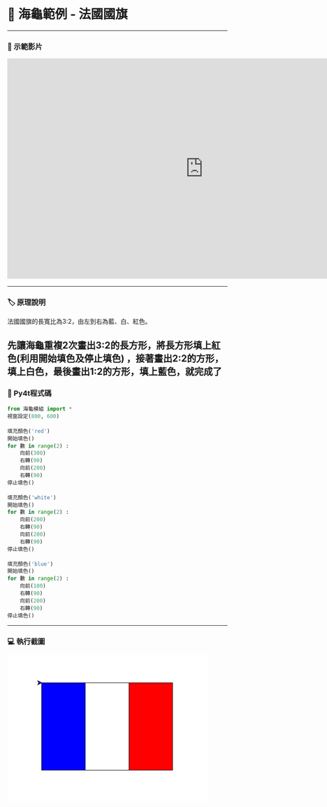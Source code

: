 # 🔰 海龜範例 - 法國國旗

--------------

### 🎦 示範影片

<iframe width="896" height="504" src="https://www.youtube.com/embed/GKyYdbDMH1A" title="YouTube video player" frameborder="0" allow="accelerometer; autoplay; clipboard-write; encrypted-media; gyroscope; picture-in-picture" allowfullscreen></iframe>

--------------

### 🏷️ 原理說明
法國國旗的長寬比為3:2，由左到右為藍、白、紅色。

先讓海龜重複2次畫出3:2的長方形，將長方形填上紅色(利用開始填色及停止填色)
，接著畫出2:2的方形，填上白色，最後畫出1:2的方形，填上藍色，就完成了
--------------

### 📄 Py4t程式碼

```python
from 海龜模組 import *
視窗設定(800, 600)

填充顏色('red')
開始填色()
for 數 in range(2) :
    向前(300)
    右轉(90)
    向前(200)
    右轉(90)
停止填色()

填充顏色('white')
開始填色()
for 數 in range(2) :
    向前(200)
    右轉(90)
    向前(200)
    右轉(90)
停止填色()

填充顏色('blue')
開始填色()
for 數 in range(2) :
    向前(100)
    右轉(90)
    向前(200)
    右轉(90)
停止填色()
```

--------------

### 💻 執行截圖

![執行截圖](flag_of_france.jpg)


